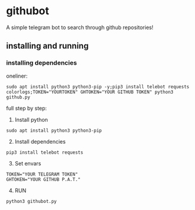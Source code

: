 # githubot

A simple telegram bot to search through github repositories!

## installing and running

### installing dependencies

oneliner:

```shell
sudo apt install python3 python3-pip -y;pip3 install telebot requests colorlogs;TOKEN="YOURTOKEN" GHTOKEN="YOUR GITHUB TOKEN" python3 github.py
```

full step by step:

1. Install python

```shell
sudo apt install python3 python3-pip
```

2. Install dependencies

```shell
pip3 install telebot requests
```

3. Set envars

```shell
TOKEN="YOUR TELEGRAM TOKEN"
GHTOKEN="YOUR GITHUB P.A.T."
```

4. RUN

```shell
python3 githubot.py
```
